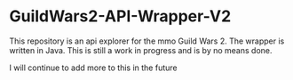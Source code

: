 # GuildWars2-API-Wrapper-V2
This repository is an api explorer for the mmo Guild Wars 2. The wrapper is written in Java.
This is still a work in progress and is by no means done.

I will continue to add more to this in the future